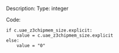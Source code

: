 Description: 
Type: integer

Code:

    if c.uae_z3chipmem_size.explicit:
        value = c.uae_z3chipmem_size.explicit
    else:
        value = "0"
